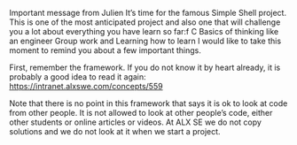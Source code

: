 Important message from Julien
It’s time for the famous Simple Shell project. This is one of the most anticipated project and also one that will challenge you a lot about everything you have learn so far:f C
Basics of thinking like an engineer
Group work
and Learning how to learn
I would like to take this moment to remind you about a few important things.

First, remember the framework. If you do not know it by heart already, it is probably a good idea to read it again: https://intranet.alxswe.com/concepts/559

Note that there is no point in this framework that says it is ok to look at code from other people. It is not allowed to look at other people’s code, either other students or online articles or videos. At ALX SE we do not copy solutions and we do not look at it when we start a project.
